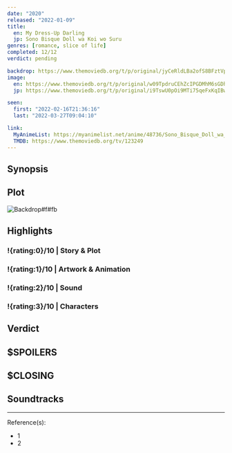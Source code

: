 ```yaml
---
date: "2020"
released: "2022-01-09"
title:
  en: My Dress-Up Darling
  jp: Sono Bisque Doll wa Koi wo Suru
genres: [romance, slice of life]
completed: 12/12
verdict: pending

backdrop: https://www.themoviedb.org/t/p/original/jyCeRldLBa2ofS8BFztVpxl6qaN.jpg
image:
  en: https://www.themoviedb.org/t/p/original/w09TpdruCEhZcIPGDMhM6sGDhg7.jpg
  jp: https://www.themoviedb.org/t/p/original/i9TswU0pOi9MTi75qeFxKqIBwz2.jpg

seen:
  first: "2022-02-16T21:36:16"
  last: "2022-03-27T09:04:10"

link:
  MyAnimeList: https://myanimelist.net/anime/48736/Sono_Bisque_Doll_wa_Koi_wo_Suru
  TMDB: https://www.themoviedb.org/tv/123249
---
```



## Synopsis

## Plot

![Backdrop#f#fb](https://www.themoviedb.org/t/p/original/2iYfq4Q4IXSmWXU8A4B3Py29jiB.jpg "Source: TMDB")

## Highlights

### !{rating:0}/10 | Story & Plot

### !{rating:1}/10 | Artwork & Animation

### !{rating:2}/10 | Sound

### !{rating:3}/10 | Characters

## Verdict

## $SPOILERS

## $CLOSING

## Soundtracks

***
Reference(s):

- 1
- 2
